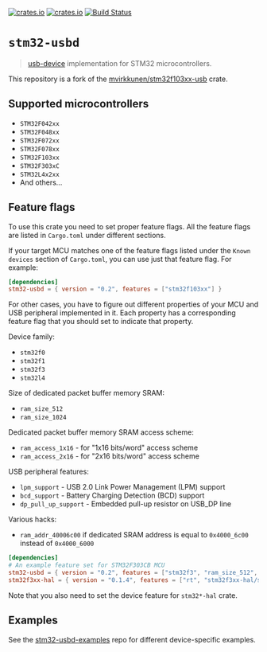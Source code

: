[![crates.io](https://img.shields.io/crates/d/stm32-usbd.svg)](https://crates.io/crates/stm32-usbd)
[![crates.io](https://img.shields.io/crates/v/stm32-usbd.svg)](https://crates.io/crates/stm32-usbd)
[![Build Status](https://travis-ci.org/stm32-rs/stm32-usbd.svg?branch=master)](https://travis-ci.org/stm32-rs/stm32-usbd)

# `stm32-usbd`

> [usb-device](https://github.com/mvirkkunen/usb-device) implementation for STM32
microcontrollers.

This repository is a fork of the [mvirkkunen/stm32f103xx-usb](https://github.com/mvirkkunen/stm32f103xx-usb) crate.

## Supported microcontrollers

* `STM32F042xx`
* `STM32F048xx`
* `STM32F072xx`
* `STM32F078xx`
* `STM32F103xx`
* `STM32F303xC`
* `STM32L4x2xx`
* And others...

## Feature flags

To use this crate you need to set proper feature flags.
All the feature flags are listed in `Cargo.toml` under different sections.

If your target MCU matches one of the feature flags listed under the
`Known devices` section of `Cargo.toml`, you can use just that feature flag. For example:

```toml
[dependencies]
stm32-usbd = { version = "0.2", features = ["stm32f103xx"] }
```

For other cases, you have to figure out different properties
of your MCU and USB peripheral implemented in it.
Each property has a corresponding feature flag that you should
set to indicate that property.

Device family:
* `stm32f0`
* `stm32f1`
* `stm32f3`
* `stm32l4`

Size of dedicated packet buffer memory SRAM:
* `ram_size_512`
* `ram_size_1024`

Dedicated packet buffer memory SRAM access scheme:
* `ram_access_1x16` - for "1x16 bits/word" access scheme
* `ram_access_2x16` - for "2x16 bits/word" access scheme

USB peripheral features:
* `lpm_support` - USB 2.0 Link Power Management (LPM) support
* `bcd_support` - Battery Charging Detection (BCD) support
* `dp_pull_up_support` - Embedded pull-up resistor on USB_DP line

Various hacks:
* `ram_addr_40006c00` if dedicated SRAM address is equal to `0x4000_6c00`
instead of `0x4000_6000`

```toml
[dependencies]
# An example feature set for STM32F303CB MCU
stm32-usbd = { version = "0.2", features = ["stm32f3", "ram_size_512", "ram_access_1x16"] }
stm32f3xx-hal = { version = "0.1.4", features = ["rt", "stm32f3xx-hal/stm32f303"] }
```

Note that you also need to set the device feature for `stm32*-hal` crate.

## Examples

See the [stm32-usbd-examples](https://github.com/stm32-rs/stm32-usbd-examples) repo for different device-specific examples.
